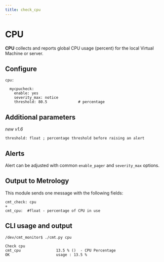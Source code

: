 ```yaml
---
title: check_cpu
---
```


# CPU

**CPU** collects and reports global CPU usage (percent) for the local Virtual Machine or server.

## Configure

	cpu:
	
	  mycpucheck:
	    enable: yes
	    severity_max: notice
  	    threshold: 80.5              # percentage

## Additional parameters
*new v1.6*

    threshold: float ; percentage threshold before raising an alert


## Alerts

Alert can be adjusted with common `enable_pager` and `severity_max` options.


## Output to Metrology

This module sends one message with the following fields:

	cmt_check: cpu
	+
	cmt_cpu:  #float - percentage of CPU in use

## CLI usage and output

	/dev/cmt_monitor$ ./cmt.py cpu

	Check cpu 
	cmt_cpu                13.5 % ()  - CPU Percentage
	OK                     usage : 13.5 %



